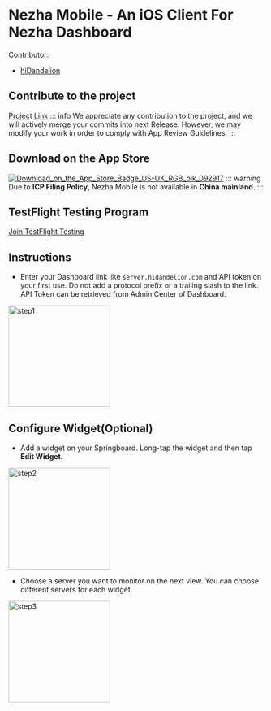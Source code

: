 # Nezha Mobile - An iOS Client For Nezha Dashboard
Contributor:
+ [hiDandelion](https://github.com/hiDandelion)

## Contribute to the project
[Project Link](https://github.com/hiDandelion/Nezha-Mobile)
::: info
We appreciate any contribution to the project, and we will actively merge your commits into next Release. However, we may modify your work in order to comply with App Review Guidelines.
:::

## Download on the App Store
[![Download_on_the_App_Store_Badge_US-UK_RGB_blk_092917](/images/case6/Download_on_the_App_Store_Badge_US-UK_RGB_blk_092917.svg)](https://apps.apple.com/us/app/nezha-mobile/id6596729064)
::: warning
Due to **ICP Filing Policy**, Nezha Mobile is not available in **China mainland**.
:::

## TestFlight Testing Program
[Join TestFlight Testing](https://testflight.apple.com/join/C6vTc2dN)

## Instructions
+ Enter your Dashboard link like `server.hidandelion.com` and API token on your first use. Do not add a protocol prefix or a trailing slash to the link. API Token can be retrieved from Admin Center of Dashboard.
<img src="/images/case6/1_en_US.png" alt="step1" width="200"/>

## Configure Widget(Optional)
+ Add a widget on your Springboard. Long-tap the widget and then tap **Edit Widget**.
<img src="/images/case6/2_en_US.png" alt="step2" width="200"/>

+ Choose a server you want to monitor on the next view. You can choose different servers for each widget.
<img src="/images/case6/3_en_US.png" alt="step3" width="200"/>
